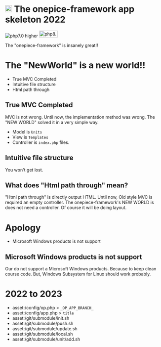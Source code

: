 <img src="https://user-images.githubusercontent.com/1668339/72398593-cb0d1900-3786-11ea-863c-418ff8d48f43.png" style="height:0.8em;"/> The onepice-framework app skeleton 2022
===

<img src="https://img.shields.io/badge/PHP-7.0_higher-brightgreen" alt="php7.0 higher"/>
<img src="https://www.php.net/images/php8/logo_php8_2.svg" alt="php8.2" height="22" width="60"/>

 The "onepiece-framework" is insanely great!!

# The "NewWorld" is a new world!!

 * True MVC Completed
 * Intuitive file structure
 * Html path through

## True MVC Completed

 MVC is not wrong.
 Until now, the implementation method was wrong.
 The "NEW WORLD" solved it in a very simple way.

 * Model is `Units`
 * View is `Templates`
 * Controller is `index.php` files.

## Intuitive file structure

 You won't get lost.

## What does "Html path through" mean?

 "Html path through" is directly output HTML.
 Until now, Old style MVC is required an empty controller.
 The onepiece-framework's NEW WORLD is does not need a controller.
 Of course it will be doing layout.

# Apology

 * Microsoft Windows products is not support

## Microsoft Windows products is not support

 Our do not support a Microsoft Windows products.
 Because to keep clean course code.
 But, Windows Subsystem for Linux should work probably.

# 2022 to 2023

 * asset:/config/op.php  > `_OP_APP_BRANCH_`
 * asset:/config/app.php > `title`
 * asset:/git/submodule/init.sh
 * asset:/git/submodule/push.sh
 * asset:/git/submodule/update.sh
 * asset:/git/submodule/local.sh
 * asset:/git/submodule/unit/add.sh

